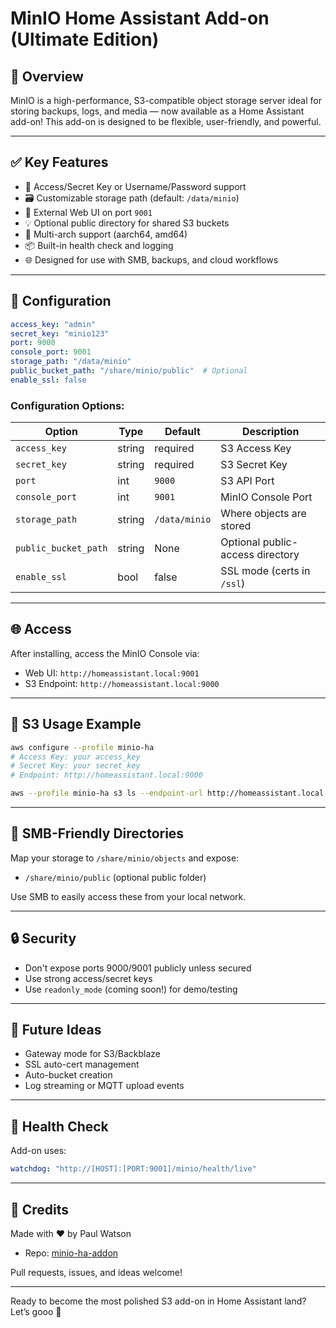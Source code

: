 # MinIO Home Assistant Add-on (Ultimate Edition)

## 🚀 Overview
MinIO is a high-performance, S3-compatible object storage server ideal for storing backups, logs, and media — now available as a Home Assistant add-on! This add-on is designed to be flexible, user-friendly, and powerful.

---

## ✅ Key Features
- 🔐 Access/Secret Key or Username/Password support
- 🗃️ Customizable storage path (default: `/data/minio`)
- 🔄 External Web UI on port `9001`
- 💡 Optional public directory for shared S3 buckets
- 🧱 Multi-arch support (aarch64, amd64)
- 📦 Built-in health check and logging
- 🌐 Designed for use with SMB, backups, and cloud workflows

---

## 🔧 Configuration
```yaml
access_key: "admin"
secret_key: "minio123"
port: 9000
console_port: 9001
storage_path: "/data/minio"
public_bucket_path: "/share/minio/public"  # Optional
enable_ssl: false
```

### Configuration Options:
| Option | Type | Default | Description |
|--------|------|---------|-------------|
| `access_key` | string | required | S3 Access Key |
| `secret_key` | string | required | S3 Secret Key |
| `port` | int | `9000` | S3 API Port |
| `console_port` | int | `9001` | MinIO Console Port |
| `storage_path` | string | `/data/minio` | Where objects are stored |
| `public_bucket_path` | string | None | Optional public-access directory |
| `enable_ssl` | bool | false | SSL mode (certs in `/ssl`) |

---

## 🌐 Access
After installing, access the MinIO Console via:
- Web UI: `http://homeassistant.local:9001`
- S3 Endpoint: `http://homeassistant.local:9000`

---

## 🧪 S3 Usage Example
```bash
aws configure --profile minio-ha
# Access Key: your access_key
# Secret Key: your secret_key
# Endpoint: http://homeassistant.local:9000

aws --profile minio-ha s3 ls --endpoint-url http://homeassistant.local:9000
```

---

## 💾 SMB-Friendly Directories
Map your storage to `/share/minio/objects` and expose:
- `/share/minio/public` (optional public folder)

Use SMB to easily access these from your local network.

---

## 🔒 Security
- Don't expose ports 9000/9001 publicly unless secured
- Use strong access/secret keys
- Use `readonly_mode` (coming soon!) for demo/testing

---

## 👀 Future Ideas
- Gateway mode for S3/Backblaze
- SSL auto-cert management
- Auto-bucket creation
- Log streaming or MQTT upload events

---

## 📎 Health Check
Add-on uses:
```yaml
watchdog: "http://[HOST]:[PORT:9001]/minio/health/live"
```

---

## 🧠 Credits
Made with ❤️ by Paul Watson
- Repo: [minio-ha-addon](https://github.com/watsonpaul80/minio-ha-addon)

Pull requests, issues, and ideas welcome!

---

Ready to become the most polished S3 add-on in Home Assistant land? Let’s gooo 🚀

